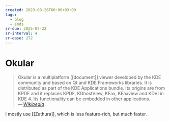 ```yaml
---
created: 2023-08-26T00:00+03:00
tags:
  - blog
  - ends
sr-due: 2025-07-22
sr-interval: 4
sr-ease: 272
---
```


# Okular

> Okular is a multiplatform [[document]] viewer developed by the KDE community and based on Qt and KDE Frameworks libraries. It is distributed as part of the KDE Applications bundle. Its origins are from KPDF and it replaces KPDF, KGhostView, KFax, KFaxview and KDVI in KDE 4. Its functionality can be embedded in other applications.\
> — <cite>[Wikipedia](https://en.wikipedia.org/wiki/Okular)</cite>

I mostly use [[Zathura]], which is less feature-rich, but much faster.
